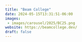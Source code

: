 ```yaml
---
title: "Beam College"
date: 2024-05-15T13:31:51-06:00
images:
 - images/carousel/2025/BC25.png
website: https://beamcollege.dev/
draft: false
---
```


